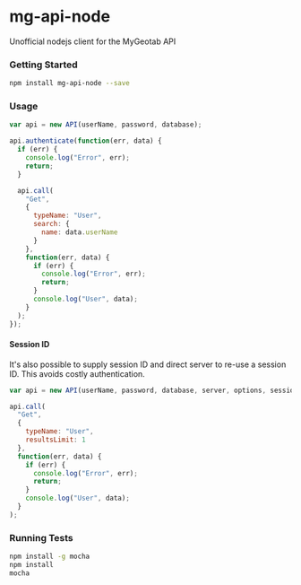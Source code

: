 # mg-api-node

Unofficial nodejs client for the MyGeotab API

### Getting Started

```sh
npm install mg-api-node --save
```

### Usage

```js
var api = new API(userName, password, database);

api.authenticate(function(err, data) {
  if (err) {
    console.log("Error", err);
    return;
  }

  api.call(
    "Get",
    {
      typeName: "User",
      search: {
        name: data.userName
      }
    },
    function(err, data) {
      if (err) {
        console.log("Error", err);
        return;
      }
      console.log("User", data);
    }
  );
});
```

#### Session ID

It's also possible to supply session ID and direct server to re-use a session ID. This avoids costly authentication.

```js
var api = new API(userName, password, database, server, options, sessionId);

api.call(
  "Get",
  {
    typeName: "User",
    resultsLimit: 1
  },
  function(err, data) {
    if (err) {
      console.log("Error", err);
      return;
    }
    console.log("User", data);
  }
);
```

### Running Tests

```sh
npm install -g mocha
npm install
mocha
```
